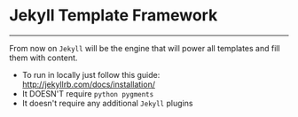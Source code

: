 # Jekyll Template Framework
___

From now on `Jekyll` will be the engine that will power all templates and fill them with content.

- To run in locally just follow this guide: http://jekyllrb.com/docs/installation/
- It DOESN'T require `python pygments`
- It doesn't require any additional  `Jekyll` plugins
